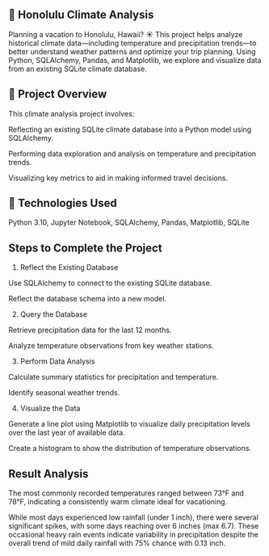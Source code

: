 ## 🌴 Honolulu Climate Analysis

Planning a vacation to Honolulu, Hawaii? ☀️ This project helps analyze historical climate data—including temperature and precipitation trends—to better understand weather patterns and optimize your trip planning. Using Python, SQLAlchemy, Pandas, and Matplotlib, we explore and visualize data from an existing SQLite climate database.

## 📌 Project Overview

This climate analysis project involves:

Reflecting an existing SQLite climate database into a Python model using SQLAlchemy.

Performing data exploration and analysis on temperature and precipitation trends.

Visualizing key metrics to aid in making informed travel decisions.

## 🧰 Technologies Used

Python 3.10, Jupyter Notebook, SQLAlchemy, Pandas, Matplotlib, SQLite

## Steps to Complete the Project

1. Reflect the Existing Database

Use SQLAlchemy to connect to the existing SQLite database.

Reflect the database schema into a new model.

2. Query the Database

Retrieve precipitation data for the last 12 months.

Analyze temperature observations from key weather stations.

3. Perform Data Analysis

Calculate summary statistics for precipitation and temperature.

Identify seasonal weather trends.

4. Visualize the Data

Generate a line plot using Matplotlib to visualize daily precipitation levels over the last year of available data.

Create a histogram to show the distribution of temperature observations.

## Result Analysis

The most commonly recorded temperatures ranged between 73°F and 78°F, indicating a consistently warm climate ideal for vacationing.

While most days experienced low rainfall (under 1 inch), there were several significant spikes, with some days reaching over 6 inches (max 6.7). These occasional heavy rain events indicate variability in precipitation despite the overall trend of mild daily rainfall with 75% chance with 0.13 inch.


